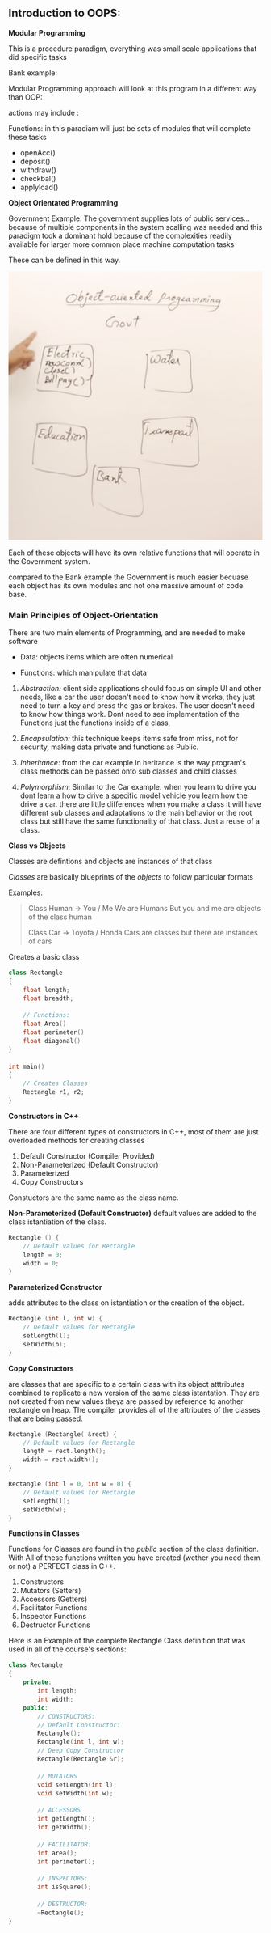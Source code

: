 ## Introduction to OOPS:

**Modular Programming**

This is a procedure paradigm, everything was small scale applications that did specific tasks

Bank example:

Modular Programming approach will look at this program in a different way than OOP:

actions may include :

Functions: in this paradiam will just be sets of modules that will complete these tasks

* openAcc()
* deposit()
* withdraw()
* checkbal()
* applyload()

**Object Orientated Programming**

Government Example: The government supplies lots of public services... because of multiple components in the system scalling was needed and this paradigm took a dominant hold because of the complexities readily available for larger more common place machine computation tasks

These can be defined in this way.

![GovernmentImage](./img/OOPConcept.png)

Each of these objects will have its own relative functions that will operate in the Government system.

compared to the Bank example the Government is much easier becuase each object has its own modules and not one massive amount of code base.


### Main Principles of Object-Orientation

There are two main elements of Programming, and are needed to make software

* Data: objects items which are often numerical

* Functions: which manipulate that data



1. *Abstraction:* client side applications should focus on simple UI and other needs, like a car the user doesn't need to know how it works, they just need to turn a key and press the gas or brakes. The user doesn't need to know how things work. Dont need to see implementation of the Functions just the functions inside of a class, 

2. *Encapsulation:* this technique keeps items safe from miss, not for security, making data private and functions as Public.

3. *Inheritance:* from the car example in heritance is the way program's class methods can be passed onto sub classes and child classes

4. *Polymorphism*: Similar to the Car example. when you learn to drive you dont learn a how to drive a specific model vehicle you learn how the drive a car. there are little differences when you make a class it will have different sub classes and adaptations to the main behavior or the root class but still have the same functionality of that class. Just a reuse of a class.

**Class vs Objects**

Classes are defintions and objects are instances of that class

*Classes* are basically blueprints of the *objects* to follow particular formats

Examples:

>
>Class Human -> You / Me 
> We are Humans But you and me are objects of the class human
>
>Class Car -> Toyota / Honda
>Cars are classes but there are instances of cars
>

Creates a basic class

```cpp
class Rectangle 
{
    float length;
    float breadth;

    // Functions:
    float Area()
    float perimeter()
    float diagonal()
}

int main() 
{
    // Creates Classes
    Rectangle r1, r2;
}
```

**Constructors in C++**

There are four different types of constructors in C++, most of them are just overloaded methods for creating classes

1. Default Constructor (Compiler Provided)
2. Non-Parameterized (Default Constructor)
3. Parameterized
4. Copy Constructors

Constuctors are the same name as the class name.

**Non-Parameterized (Default Constructor)**
default values are added to the class istantiation of the class.

```c++
Rectangle () {
    // Default values for Rectangle
    length = 0;
    width = 0;
}
```

**Parameterized Constructor**

adds attributes to the class on istantiation or the creation of the object.

```c++
Rectangle (int l, int w) {
    // Default values for Rectangle
    setLength(l);
    setWidth(b);
}
```

**Copy Constructors** 

are classes that are specific to a certain class with its object atttributes combined to replicate a new version of the same class istantation. They are not created from new values theya are passed by reference to another rectangle on heap. The compiler provides all of the attributes of the classes that are being passed.

```c++
Rectangle (Rectangle( &rect) {
    // Default values for Rectangle
    length = rect.length();
    width = rect.width();
}
```
```c++
Rectangle (int l = 0, int w = 0) {
    // Default values for Rectangle
    setLength(l);
    setWidth(w);
}
```

**Functions in Classes**

Functions for Classes are found in the *public* section of the class definition.
With All of these functions written you have created (wether you need them or not) a PERFECT class in C++.

1. Constructors
2. Mutators (Setters)
3. Accessors (Getters)
4. Facilitator Functions
5. Inspector Functions
6. Destructor Functions

Here is an Example of the complete Rectangle Class definition that was used in all of the course's sections:

```c++
class Rectangle 
{
    private: 
        int length;
        int width;
    public:
        // CONSTRUCTORS:
        // Default Constructor:
        Rectangle();
        Rectangle(int l, int w);
        // Deep Copy Constructor
        Rectangle(Rectangle &r);

        // MUTATORS
        void setLength(int l);
        void setWidth(int w);
        
        // ACCESSORS
        int getLength();
        int getWidth();

        // FACILITATOR:
        int area();
        int perimeter();
        
        // INSPECTORS:
        int isSquare();

        // DESTRUCTOR:
        ~Rectangle();
}
```


